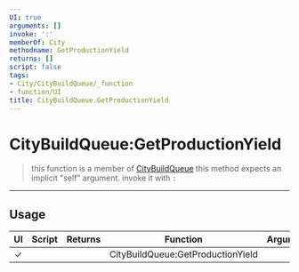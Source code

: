 ```yaml
---
UI: true
arguments: []
invoke: ':'
memberOf: City
methodname: GetProductionYield
returns: []
script: false
tags:
- City/CityBuildQueue/_function
- function/UI
title: CityBuildQueue.GetProductionYield
---
```

# CityBuildQueue:GetProductionYield
> this function is a member of [CityBuildQueue](civ-6/lua/CityBuildQueue.md)
> this method expects an implicit "self" argument. invoke it with `:`
-----
## Usage
|  UI | Script | Returns | Function | Arguments |
|:---:|:------:|-------:|:--------:|:---------|
|✓| ||CityBuildQueue:GetProductionYield||
